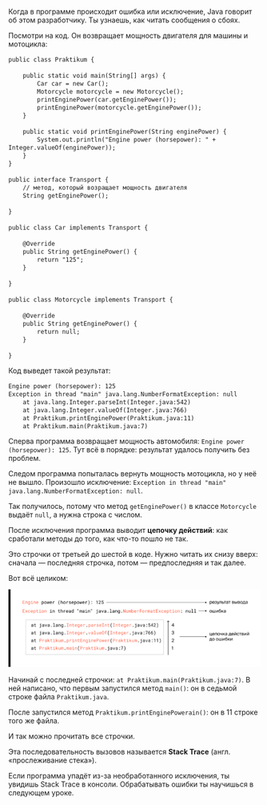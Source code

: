 Когда в программе происходит ошибка или исключение, Java говорит об этом разработчику. Ты узнаешь, как читать сообщения о сбоях.

Посмотри на код. Он возвращает мощность двигателя для машины и мотоцикла:
```
public class Praktikum {

    public static void main(String[] args) {
        Car car = new Car();
        Motorcycle motorcycle = new Motorcycle();
        printEnginePower(car.getEnginePower());
        printEnginePower(motorcycle.getEnginePower());
    }

    public static void printEnginePower(String enginePower) {
        System.out.println("Engine power (horsepower): " + Integer.valueOf(enginePower));
    }
}

public interface Transport {
    // метод, который возращает мощность двигателя
    String getEnginePower();

}

public class Car implements Transport {

    @Override
    public String getEnginePower() {
        return "125";
    }

}

public class Motorcycle implements Transport {

    @Override
    public String getEnginePower() {
        return null;
    }

} 
```

Код выведет такой результат:
```
Engine power (horsepower): 125
Exception in thread "main" java.lang.NumberFormatException: null
    at java.lang.Integer.parseInt(Integer.java:542)
    at java.lang.Integer.valueOf(Integer.java:766)
    at Praktikum.printEnginePower(Praktikum.java:11)
    at Praktikum.main(Praktikum.java:7) 
```

Сперва программа возвращает мощность автомобиля: `Engine power (horsepower): 125`. Тут всё в порядке: результат удалось получить без проблем.

Следом программа попыталась вернуть мощность мотоцикла, но у неё не вышло. Произошло исключение: `Exception in thread "main" java.lang.NumberFormatException: null`.

Так получилось, потому что метод `getEnginePower()` в классе `Motorcycle` выдаёт `null`, а нужна строка с числом.

После исключения программа выводит **цепочку действий**: как сработали методы до того, как что-то пошло не так.

Это строчки от третьей до шестой в коде. Нужно читать их снизу вверх: сначала — последняя строчка, потом — предпоследняя и так далее.

Вот всё целиком:

![img_3.png](img%2Fimg_3.png)

Начинай с последней строчки: `at Praktikum.main(Praktikum.java:7)`. В ней написано, что первым запустился метод `main()`: он в седьмой строке файла `Praktikum.java`.

После запустился метод `Praktikum.printEnginePowerain()`: он в 11 строке того же файла.

И так можно прочитать все строчки.

Эта последовательность вызовов называется **Stack Trace** (англ. «прослеживание стека»).

Если программа упадёт из-за необработанного исключения, ты увидишь Stack Trace в консоли. Обрабатывать ошибки ты научишься в следующем уроке.